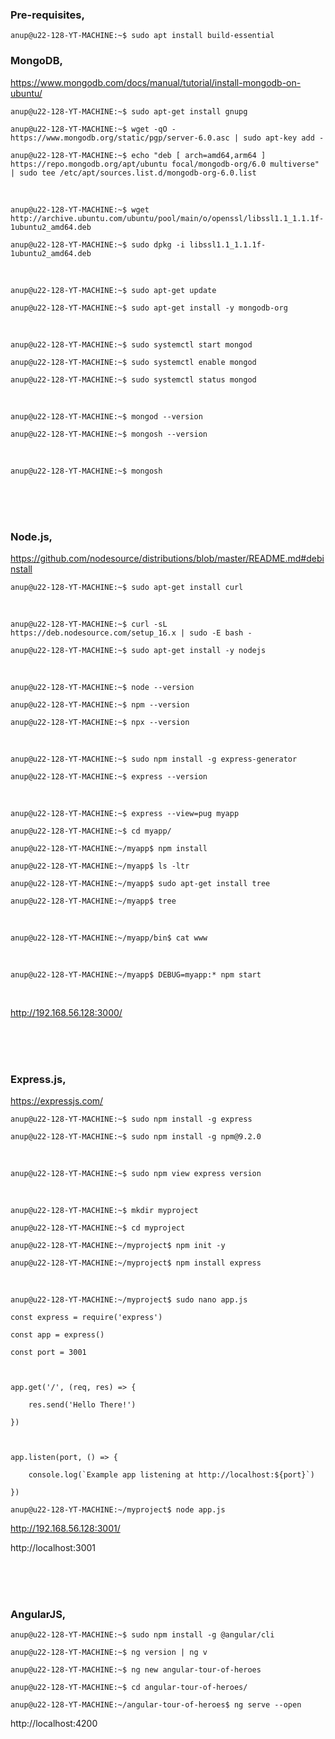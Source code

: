 ### Pre-requisites,
 
`anup@u22-128-YT-MACHINE:~$ sudo apt install build-essential`

### MongoDB,

https://www.mongodb.com/docs/manual/tutorial/install-mongodb-on-ubuntu/

`anup@u22-128-YT-MACHINE:~$ sudo apt-get install gnupg`

`anup@u22-128-YT-MACHINE:~$ wget -qO - https://www.mongodb.org/static/pgp/server-6.0.asc | sudo apt-key add -`

`anup@u22-128-YT-MACHINE:~$ echo "deb [ arch=amd64,arm64 ] https://repo.mongodb.org/apt/ubuntu focal/mongodb-org/6.0 multiverse" | sudo tee /etc/apt/sources.list.d/mongodb-org-6.0.list`

<br>

`anup@u22-128-YT-MACHINE:~$ wget http://archive.ubuntu.com/ubuntu/pool/main/o/openssl/libssl1.1_1.1.1f-1ubuntu2_amd64.deb`

`anup@u22-128-YT-MACHINE:~$ sudo dpkg -i libssl1.1_1.1.1f-1ubuntu2_amd64.deb`

<br>

`anup@u22-128-YT-MACHINE:~$ sudo apt-get update`

`anup@u22-128-YT-MACHINE:~$ sudo apt-get install -y mongodb-org`

<br>

`anup@u22-128-YT-MACHINE:~$ sudo systemctl start mongod`

`anup@u22-128-YT-MACHINE:~$ sudo systemctl enable mongod`

`anup@u22-128-YT-MACHINE:~$ sudo systemctl status mongod`

<br>

`anup@u22-128-YT-MACHINE:~$ mongod --version`

`anup@u22-128-YT-MACHINE:~$ mongosh --version`

<br>

`anup@u22-128-YT-MACHINE:~$ mongosh`

<br>
<br>
<br>

### Node.js,

https://github.com/nodesource/distributions/blob/master/README.md#debinstall

`anup@u22-128-YT-MACHINE:~$ sudo apt-get install curl`

<br>

`anup@u22-128-YT-MACHINE:~$ curl -sL https://deb.nodesource.com/setup_16.x | sudo -E bash -`

`anup@u22-128-YT-MACHINE:~$ sudo apt-get install -y nodejs`

<br>

`anup@u22-128-YT-MACHINE:~$ node --version`

`anup@u22-128-YT-MACHINE:~$ npm --version`

`anup@u22-128-YT-MACHINE:~$ npx --version`

<br>

`anup@u22-128-YT-MACHINE:~$ sudo npm install -g express-generator`

`anup@u22-128-YT-MACHINE:~$ express --version`

<br>

`anup@u22-128-YT-MACHINE:~$ express --view=pug myapp`

`anup@u22-128-YT-MACHINE:~$ cd myapp/`

`anup@u22-128-YT-MACHINE:~/myapp$ npm install`

`anup@u22-128-YT-MACHINE:~/myapp$ ls -ltr`

`anup@u22-128-YT-MACHINE:~/myapp$ sudo apt-get install tree`

`anup@u22-128-YT-MACHINE:~/myapp$ tree`

<br>

`anup@u22-128-YT-MACHINE:~/myapp/bin$ cat www `

<br>

`anup@u22-128-YT-MACHINE:~/myapp$ DEBUG=myapp:* npm start`

<br>

http://192.168.56.128:3000/

<br>
<br>
<br>

### Express.js,

https://expressjs.com/

`anup@u22-128-YT-MACHINE:~$ sudo npm install -g express`

`anup@u22-128-YT-MACHINE:~$ sudo npm install -g npm@9.2.0`

<br>

`anup@u22-128-YT-MACHINE:~$ sudo npm view express version`

<br>

`anup@u22-128-YT-MACHINE:~$ mkdir myproject`

`anup@u22-128-YT-MACHINE:~$ cd myproject`

`anup@u22-128-YT-MACHINE:~/myproject$ npm init -y`

`anup@u22-128-YT-MACHINE:~/myproject$ npm install express`

<br>

`anup@u22-128-YT-MACHINE:~/myproject$ sudo nano app.js`


    const express = require('express')
    
    const app = express()
    
    const port = 3001
    
    
    
    app.get('/', (req, res) => {
    
        res.send('Hello There!')
    
    })
    
    
    
    app.listen(port, () => {
    
        console.log(`Example app listening at http://localhost:${port}`)
    
    })


`anup@u22-128-YT-MACHINE:~/myproject$ node app.js`

http://192.168.56.128:3001/

http://localhost:3001

<br>
<br>
<br>

### AngularJS,

`anup@u22-128-YT-MACHINE:~$ sudo npm install -g @angular/cli`

`anup@u22-128-YT-MACHINE:~$ ng version | ng v `

`anup@u22-128-YT-MACHINE:~$ ng new angular-tour-of-heroes`

`anup@u22-128-YT-MACHINE:~$ cd angular-tour-of-heroes/`

`anup@u22-128-YT-MACHINE:~/angular-tour-of-heroes$ ng serve --open`

http://localhost:4200
